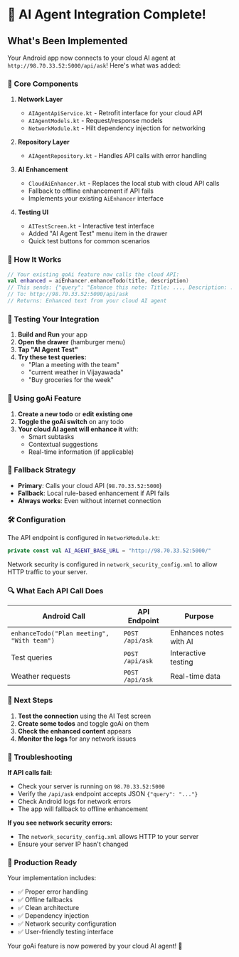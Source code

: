 # 🤖 AI Agent Integration Complete!

## What's Been Implemented

Your Android app now connects to your cloud AI agent at `http://98.70.33.52:5000/api/ask`! Here's what was added:

### 🔧 Core Components

1. **Network Layer**
   - `AIAgentApiService.kt` - Retrofit interface for your cloud API
   - `AIAgentModels.kt` - Request/response models
   - `NetworkModule.kt` - Hilt dependency injection for networking

2. **Repository Layer**
   - `AIAgentRepository.kt` - Handles API calls with error handling

3. **AI Enhancement**
   - `CloudAiEnhancer.kt` - Replaces the local stub with cloud API calls
   - Fallback to offline enhancement if API fails
   - Implements your existing `AiEnhancer` interface

4. **Testing UI**
   - `AITestScreen.kt` - Interactive test interface
   - Added "AI Agent Test" menu item in the drawer
   - Quick test buttons for common scenarios

### 🔌 How It Works

```kotlin
// Your existing goAi feature now calls the cloud API:
val enhanced = aiEnhancer.enhanceTodo(title, description)
// This sends: {"query": "Enhance this note: Title: ..., Description: ..."}
// To: http://98.70.33.52:5000/api/ask
// Returns: Enhanced text from your cloud AI agent
```

### 🧪 Testing Your Integration

1. **Build and Run** your app
2. **Open the drawer** (hamburger menu)
3. **Tap "AI Agent Test"**
4. **Try these test queries:**
   - "Plan a meeting with the team"
   - "current weather in Vijayawada" 
   - "Buy groceries for the week"

### 📱 Using goAi Feature

1. **Create a new todo** or **edit existing one**
2. **Toggle the goAi switch** on any todo
3. **Your cloud AI agent will enhance it** with:
   - Smart subtasks
   - Contextual suggestions  
   - Real-time information (if applicable)

### 🔄 Fallback Strategy

- **Primary**: Calls your cloud API (`98.70.33.52:5000`)
- **Fallback**: Local rule-based enhancement if API fails
- **Always works**: Even without internet connection

### 🛠️ Configuration

The API endpoint is configured in `NetworkModule.kt`:
```kotlin
private const val AI_AGENT_BASE_URL = "http://98.70.33.52:5000/"
```

Network security is configured in `network_security_config.xml` to allow HTTP traffic to your server.

### 🔍 What Each API Call Does

| Android Call | API Endpoint | Purpose |
|-------------|--------------|---------|
| `enhanceTodo("Plan meeting", "With team")` | `POST /api/ask` | Enhances notes with AI |
| Test queries | `POST /api/ask` | Interactive testing |
| Weather requests | `POST /api/ask` | Real-time data |

### 🎯 Next Steps

1. **Test the connection** using the AI Test screen
2. **Create some todos** and toggle goAi on them
3. **Check the enhanced content** appears
4. **Monitor the logs** for any network issues

### 🐛 Troubleshooting

**If API calls fail:**
- Check your server is running on `98.70.33.52:5000`
- Verify the `/api/ask` endpoint accepts JSON `{"query": "..."}`
- Check Android logs for network errors
- The app will fallback to offline enhancement

**If you see network security errors:**
- The `network_security_config.xml` allows HTTP to your server
- Ensure your server IP hasn't changed

### 🚀 Production Ready

Your implementation includes:
- ✅ Proper error handling
- ✅ Offline fallbacks  
- ✅ Clean architecture
- ✅ Dependency injection
- ✅ Network security configuration
- ✅ User-friendly testing interface

Your goAi feature is now powered by your cloud AI agent! 🎉

